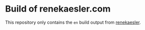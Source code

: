 # Build of renekaesler.com

This repository only contains the `en` build output from [renekaesler](https://github.com/renekaesler/renekaesler).